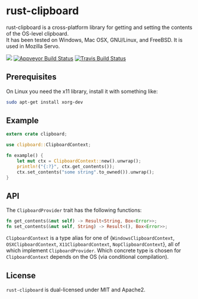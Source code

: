 # rust-clipboard

rust-clipboard is a cross-platform library for getting and setting the contents of the OS-level clipboard.  
It has been tested on Windows, Mac OSX, GNU/Linux, and FreeBSD.
It is used in Mozilla Servo.

[![](http://meritbadge.herokuapp.com/clipboard)](https://crates.io/crates/clipboard)
[![Appveyor Build Status](https://ci.appveyor.com/api/projects/status/github/aweinstock314/rust-clipboard)](https://ci.appveyor.com/project/aweinstock314/rust-clipboard)
[![Travis Build Status](https://travis-ci.org/aweinstock314/rust-clipboard.svg?branch=master)](https://travis-ci.org/aweinstock314/rust-clipboard)

## Prerequisites

On Linux you need the x11 library, install it with something like:

```bash
sudo apt-get install xorg-dev
```

## Example

```rust
extern crate clipboard;

use clipboard::ClipboardContext;

fn example() {
    let mut ctx = ClipboardContext::new().unwrap();
    println!("{:?}", ctx.get_contents());
    ctx.set_contents("some string".to_owned()).unwrap();
}
```

## API

The `ClipboardProvider` trait has the following functions:

```rust
fn get_contents(&mut self) -> Result<String, Box<Error>>;
fn set_contents(&mut self, String) -> Result<(), Box<Error>>;
```

`ClipboardContext` is a type alias for one of {`WindowsClipboardContext`, `OSXClipboardContext`, `X11ClipboardContext`, `NopClipboardContext`}, all of which implement `ClipboardProvider`. Which concrete type is chosen for `ClipboardContext` depends on the OS (via conditional compilation).

## License

`rust-clipboard` is dual-licensed under MIT and Apache2.
